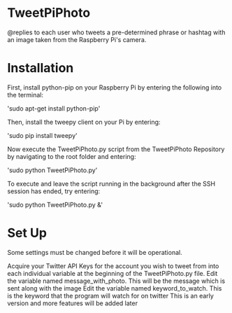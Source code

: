 # TweetPiPhoto
@replies to each user who tweets a pre-determined phrase or hashtag with an image taken from the Raspberry Pi's camera. 

# Installation

First, install python-pip on your Raspberry Pi by entering the following into the terminal:

'sudo apt-get install python-pip'

Then, install the tweepy client on your Pi by entering:

'sudo pip install tweepy'

Now execute the TweetPiPhoto.py script from the TweetPiPhoto Repository by navigating to the root folder and entering:

'sudo python TweetPiPhoto.py'

To execute and leave the script running in the background after the SSH session has ended, try entering:

'sudo python TweetPiPhoto.py &'

# Set Up

Some settings must be changed before it will be operational.

Acquire your Twitter API Keys for the account you wish to tweet from into each individual variable at the beginning of the TweetPiPhoto.py file.
Edit the variable named message_with_photo. This will be the message which is sent along with the image
Edit the variable named keyword_to_watch. This is the keyword that the program will watch for on twitter
This is an early version and more features will be added later
